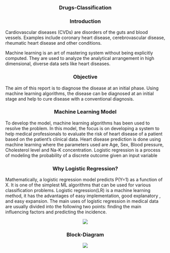 <p align="center">
  <h3 align="center">Drugs-Classification</h3>
  
<p align="left">
  <h3 align="center">Introduction</h3>
<p>Cardiovascular diseases (CVDs) are disorders of the guts and blood vessels. 
Examples include coronary heart disease, cerebrovascular disease, rheumatic 
heart disease and other conditions.
 </p>
 <p>Machine learning is an art of mastering system without being explicitly computed. 
They are used to analyze the analytical arrangement in high dimensional, diverse 
data sets like heart diseases. </p>
<p align="left">
  <h3 align="center" color = "red">Objective</h3>
  <p>The aim of this report is to diagnose the 
disease at an initial phase. Using machine learning algorithms, the disease can be diagnosed at an initial stage and help to cure disease with a conventional diagnosis.
</p>
 <h3 align="center" color = "red">Machine Learning Model</h3>
 <p>To develop the model, machine learning algorithms has been used to resolve the 
problem. In this model, the focus is on developing a system to help medical 
professionals to evaluate the risk of heart disease of a patient based on the patient’s 
clinical data. Heart disease prediction is done using machine learning where the 
parameters used are Age, Sex, Blood pressure, Cholesterol level and Na-K 
concentration. Logistic regression is a process of modeling the probability of a 
discrete outcome given an input variable</p>
<h3 align="center" color = "red">Why Logistic Regression?</h3>
<p>Mathematically, a logistic regression model predicts P(Y=1) as a function of X. It is 
one of the simplest ML algorithms that can be used for various classification
problems. Logistic regression(LR) is a machine learning method, it has the 
advantages of easy implementation, good explanatory , and easy expansion. The 
main uses of logistic regression in medical data are usually divided into the 
following two points: finding the main influencing factors and predicting the 
incidence.
  </p>
  <p align = "center">
 <img src = "https://user-images.githubusercontent.com/72241737/150309000-5f26a8e9-1cc8-4abc-8b97-e1edb2eda174.png")>
  </p>
<p align="left">
  <h3 align="center">Block-Diagram</h3>
  <p align = "center">
  <img src = "https://user-images.githubusercontent.com/72241737/150309685-f163d411-a227-4e7e-80b0-e21de42807fd.png">
</p>

